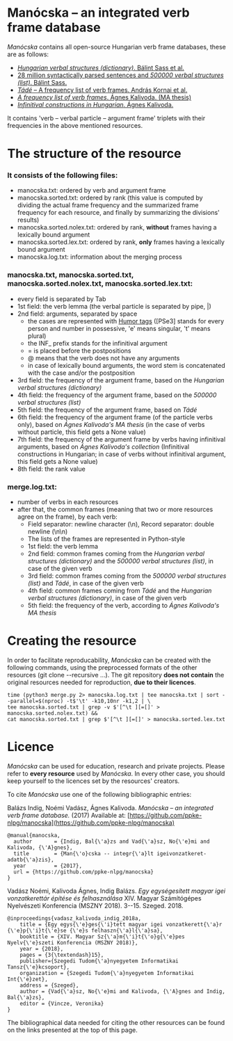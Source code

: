 # Manócska – an integrated verb frame database

_Manócska_ contains all open-source Hungarian verb frame databases, these are as follows:

- [_Hungarian verbal structures (dictionary)_. Bálint Sass et al.](ige_szotar/README.en.md)
- [28 million syntactically parsed sentences and _500000 verbal structures (list)_. Bálint Sass.](isz/README.en.md)
- [_Tádé_ – A frequency list of verb frames. András Kornai et al.](tade/README.en.md)
- [_A frequency list of verb frames_. Ágnes Kalivoda. (MA thesis)](https://github.com/kagnes/hungarian_verbal_complex/)
- [_Infinitival constructions in Hungarian_. Ágnes Kalivoda.](https://github.com/kagnes/infinitival_constructions)

It contains 'verb – verbal particle – argument frame' triplets with their frequencies in the above mentioned resources.

# The structure of the resource

### It consists of the following files:

- manocska.txt: ordered by verb and argument frame
- manocska.sorted.txt: ordered by rank (this value is computed by dividing the actual frame frequency and the summarized frame frequency for each resource, and finally by summarizing the divisions' results)
- manocska.sorted.nolex.txt: ordered by rank, __without__ frames having a lexically bound argument
- manocska.sorted.lex.txt: ordered by rank, __only__ frames having a lexically bound argument
- manocska.log.txt: information about the merging process


### manocska.txt, manocska.sorted.txt, manocska.sorted.nolex.txt, manocska.sorted.lex.txt:

- every field is separated by Tab
- 1st field: the verb lemma (the verbal particle is separated by pipe, |)
- 2nd field: arguments, separated by space
    - the cases are represented with [Humor tags](http://www.morphologic.hu/downloads/publications/na/2006_mszny_jobbhumor_na-pt.pdf) ([PSe3] stands for every person and number in possessive, 'e' means singular, 't' means plural)
    - the INF_ prefix stands for the infinitival argument
    - = is placed before the postpositions
    - @ means that the verb does not have any arguments
    - in case of lexically bound arguments, the word stem is concatenated with the case and/or the postposition
- 3rd field: the frequency of the argument frame, based on the _Hungarian verbal structures (dictionary)_
- 4th field: the frequency of the argument frame, based on the _500000 verbal structures (list)_
- 5th field: the frequency of the argument frame, based on _Tádé_
- 6th field: the frequency of the argument frame (of the particle verbs only), based on _Ágnes Kalivoda's MA thesis_ (in the case of verbs without particle, this field gets a None value)
- 7th field: the frequency of the argument frame by verbs having infinitival arguments, based on _Ágnes Kalivoda's collection_ (Infinitival constructions in Hungarian; in case of verbs without infinitival argument, this field gets a None value)
- 8th field: the rank value


### merge.log.txt:

- number of verbs in each resources
- after that, the common frames (meaning that two or more resources agree on the frame), by each verb:
    - Field separator: newline character (\n), Record separator: double newline (\n\n)
    - The lists of the frames are represented in Python-style
    - 1st field: the verb lemma
    - 2nd field: common frames coming from the _Hungarian verbal structures (dictionary)_ and the _500000 verbal structures (list)_, in case of the given verb
    - 3rd field: common frames coming from the _500000 verbal structures (list)_ and _Tádé_, in case of the given verb
    - 4th field: common frames coming from _Tádé_ and the _Hungarian verbal structures (dictionary)_, in case of the given verb
    - 5th field: the frequency of the verb, according to _Ágnes Kalivoda's MA thesis_

# Creating the resource

In order to facilitate reproducability, _Manócska_ can be created with the following commands, using the preprocessed formats of the other resources (git clone --recursive ...).
The git repository __does not contain__ the original resources needed for reproduction, __due to their licences__.

    time (python3 merge.py 2> manocska.log.txt | tee manocska.txt | sort --parallel=$(nproc) -t$'\t' -k10,10nr -k1,2 | \
    tee manocska.sorted.txt | grep -v $'[^\t ][=[]' > manocska.sorted.nolex.txt) &&
    cat manocska.sorted.txt | grep $'[^\t ][=[]' > manocska.sorted.lex.txt


# Licence

_Manócska_ can be used for education, research and private projects. Please refer to __every resource__ used by _Manócska_. In every other case, you should keep yourself to the licences set by the resources' creators.

To cite _Manócska_ use one of the following bibliographic entries:

Balázs Indig, Noémi Vadász, Ágnes Kalivoda. _Manócska – an integrated verb frame database._ (2017) Available at: [https://github.com/ppke-nlpg/manocska](https://github.com/ppke-nlpg/manocska)

    @manual{manocska,
      author       = {Indig, Bal{\'a}zs and Vad{\'a}sz, No{\'e}mi and Kalivoda, {\'A}gnes},
      title        = {Man{\'o}cska -- integr{\'a}lt igeivonzatkeret-adatb{\'a}zis},
      year         = {2017},
      url = {https://github.com/ppke-nlpg/manocska}
    }

Vadász Noémi, Kalivoda Ágnes, Indig Balázs. _Egy egységesített magyar igei vonzatkerettár építése és felhasználása_ XIV. Magyar Számítógépes Nyelvészeti Konferencia (MSZNY 2018). 3--15. Szeged. 2018.

    @inproceedings{vadasz_kalivoda_indig_2018a,
        title = {Egy egys{\'e}ges{\'i}tett magyar igei vonzatkerett{\'a}r {\'e}p{\'i}t{\'e}se {\'e}s felhaszn{\'a}l{\'a}sa},
        booktitle = {XIV. Magyar Sz{\'a}m{\'i}t{\'o}g{\'e}pes Nyelv{\'e}szeti Konferencia (MSZNY 2018)},
        year = {2018},
        pages = {3{\textendash}15},
        publisher={Szegedi Tudom{\'a}nyegyetem Informatikai Tansz{\'e}kcsoport},
        organization = {Szegedi Tudom{\'a}nyegyetem Informatikai Int{\'e}zet},
        address = {Szeged},
        author = {Vad{\'a}sz, No{\'e}mi and Kalivoda, {\'A}gnes and Indig, Bal{\'a}zs},
        editor = {Vincze, Veronika}
    }

The bibliographical data needed for citing the other resources can be found on the links presented at the top of this page.

